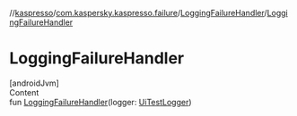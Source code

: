 //[kaspresso](../../index.md)/[com.kaspersky.kaspresso.failure](../index.md)/[LoggingFailureHandler](index.md)/[LoggingFailureHandler](-logging-failure-handler.md)



# LoggingFailureHandler  
[androidJvm]  
Content  
fun [LoggingFailureHandler](-logging-failure-handler.md)(logger: [UiTestLogger](../../com.kaspersky.kaspresso.logger/-ui-test-logger/index.md))  



